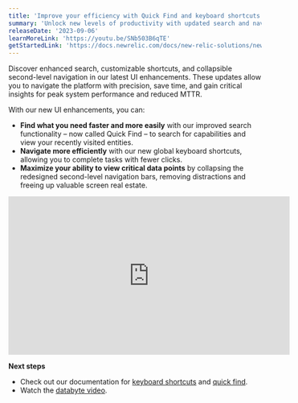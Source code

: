 ```yaml
---
title: 'Improve your efficiency with Quick Find and keyboard shortcuts'
summary: 'Unlock new levels of productivity with updated search and navigation functionalities'
releaseDate: '2023-09-06'
learnMoreLink: 'https://youtu.be/SNb503B6qTE' 
getStartedLink: 'https://docs.newrelic.com/docs/new-relic-solutions/new-relic-one/introduction-new-relic-platform/#shortcuts'
---
```


Discover enhanced search, customizable shortcuts, and collapsible second-level navigation in our latest UI enhancements. These updates allow you to navigate the platform with precision, save time, and gain critical insights for peak system performance and reduced MTTR.

With our new UI enhancements, you can:
* **Find what you need faster and more easily** with our improved search functionality – now called Quick Find – to search for capabilities and view your recently visited entities.
* **Navigate more efficiently** with our new global keyboard shortcuts, allowing you to complete tasks with fewer clicks.
* **Maximize your ability to view critical data points** by collapsing the redesigned second-level navigation bars, removing distractions and freeing up valuable screen real estate.

<iframe width="560" height="315" src="https://youtu.be/SNb503B6qTE" frameborder="0" allow="accelerometer; autoplay; clipboard-write; encrypted-media; gyroscope; picture-in-picture" allowfullscreen></iframe>

**Next steps**

* Check out our documentation for [keyboard shortcuts](https://docs.newrelic.com/docs/new-relic-solutions/new-relic-one/introduction-new-relic-platform/#shortcuts) and [quick find](https://docs.newrelic.com/docs/new-relic-solutions/new-relic-one/introduction-new-relic-platform/#search). 
* Watch the [databyte video](https://www.youtube.com/watch?v=t2x20sW0HqM).
